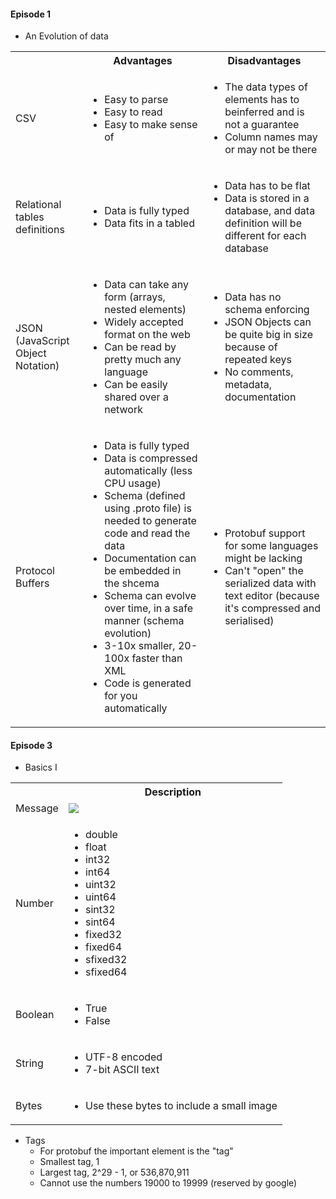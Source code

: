 #### Episode 1 ####
* An Evolution of data

<table>
  <tbody>
    <tr>
      <th></th>
      <th>Advantages</th>
      <th>Disadvantages</th>
    </tr>
    <tr>
      <td>CSV</td>
      <td>
        <ul>
          <li>Easy to parse</li>
          <li>Easy to read</li>
          <li>Easy to make sense of</li>
        </ul>
      </td>
      <td>
        <ul>
          <li>The data types of elements has to beinferred and is not a guarantee</li>
          <liParsing becomes tricky when data contains commas</li>
          <li>Column names may or may not be there</li>
        </ul>
      </td>
    </tr>
    <tr>
      <td>Relational tables definitions</td>
      <td>
        <ul>
          <li>Data is fully typed</li>
          <li>Data fits in a tabled</li>
        </ul>
      </td>
      <td>
        <ul>
          <li>Data has to be flat</li>
          <li>Data is stored in a database, and data definition will be different for each database</li>
        </ul>
      </td>
    </tr>
        <tr>
      <td>JSON (JavaScript Object Notation)</td>
      <td>
        <ul>
          <li>Data can take any form (arrays, nested elements)</li>
          <li>Widely accepted format on the web</li>
          <li>Can be read by pretty much any language</li>
          <li>Can be easily shared over a network</li>
        </ul>
      </td>
      <td>
        <ul>
          <li>Data has no schema enforcing</li>
          <li>JSON Objects can be quite big in size because of repeated keys</li>
          <li>No comments, metadata, documentation</li>
        </ul>
      </td>
    </tr>
    <tr>
      <td>Protocol Buffers</td>
      <td>
        <ul>
          <li>Data is fully typed</li>
          <li>Data is compressed automatically (less CPU usage)</li>
          <li>Schema (defined using .proto file) is needed to generate code and read the data</li>
          <li>Documentation can be embedded in the shcema</li>
          <li>Schema can evolve over time, in a safe manner (schema evolution)</li>
          <li>3-10x smaller, 20-100x faster than XML</li>
          <li>Code is generated for you automatically</li>
        </ul>
      </td>
      <td>
        <ul>
          <li>Protobuf support for some languages might be lacking</li>
          <li>Can't "open" the serialized data with text editor (because it's compressed and serialised)</li>
        </ul>
      </td>
    </tr>
  </tbody>
</table>

#### Episode 3 ####
* Basics I

<table>
    <tbody>
      <tr>
        <th></th>
        <th>Description</th>
      </tr>
      <tr>
        <td>Message</td>
        <td>
          <img
            src="https://user-images.githubusercontent.com/5309726/60763573-ec8b9a80-a0a9-11e9-8bd4-b205a0752583.png"
          />
        </td>
      </tr>
      <tr>
        <td>Number</td>
        <td>
          <ul>
            <li>double</li>
            <li>float</li>
            <li>int32</li>
            <li>int64</li>
            <li>uint32</li>
            <li>uint64</li>
            <li>sint32</li>
            <li>sint64</li>
            <li>fixed32</li>
            <li>fixed64</li>
            <li>sfixed32</li>
            <li>sfixed64</li>
          </ul>
        </td>
      </tr>
          <tr>
        <td>Boolean</td>
        <td>
          <ul>
            <li>True</li>
            <li>False</li>
          </ul>
        </td>
      </tr>
              <tr>
        <td>String</td>
        <td>
          <ul>
            <li>UTF-8 encoded</li>
            <li>7-bit ASCII text</li>
          </ul>
        </td>
      </tr>
       <tr>
        <td>Bytes</td>
        <td>
          <ul>
            <li>Use these bytes to include a small image</li>
          </ul>
        </td>
      </tr>
    </tbody>
  </table>
  
  * Tags
    * For protobuf the important element is the "tag"
    * Smallest tag, 1
    * Largest tag, 2^29 - 1, or 536,870,911
    * Cannot use the numbers 19000 to 19999 (reserved by google)
